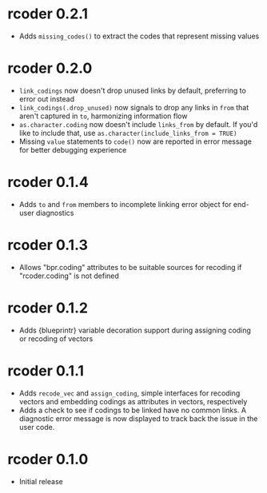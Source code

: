 # rcoder 0.2.1

* Adds `missing_codes()` to extract the codes that represent missing values

# rcoder 0.2.0

* `link_codings` now doesn't drop unused links by default, preferring to error out instead
* `link_codings(.drop_unused)` now signals to drop any links in `from` that aren't captured in `to`, harmonizing information flow
* `as.character.coding` now doesn't include `links_from` by default. If you'd like to include that, use `as.character(include_links_from = TRUE)`
* Missing `value` statements to `code()` now are reported in error message for better debugging experience

# rcoder 0.1.4

* Adds `to` and `from` members to incomplete linking error object for end-user diagnostics

# rcoder 0.1.3

* Allows "bpr.coding" attributes to be suitable sources for recoding if "rcoder.coding" is not defined

# rcoder 0.1.2

* Adds {blueprintr} variable decoration support during assigning coding or recoding of vectors

# rcoder 0.1.1

* Adds `recode_vec` and `assign_coding`, simple interfaces for recoding vectors and embedding codings as attributes in vectors, respectively
* Adds a check to see if codings to be linked have no common links. A diagnostic error message is now displayed to track back the issue in the user code.

# rcoder 0.1.0

* Initial release
